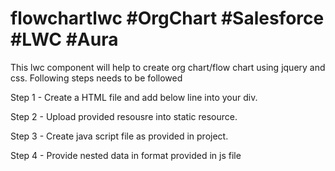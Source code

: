 # flowchartlwc #OrgChart #Salesforce #LWC #Aura

This lwc component will help to create org chart/flow chart using jquery and css. Following steps needs to be followed 

Step 1 - Create a HTML file and add below line into your div.

<div lwc:dom="manual"></div>

Step 2 - Upload provided resousre into static resource.

Step 3 - Create java script file as provided in project.

Step 4 - Provide nested data in format provided in js file



